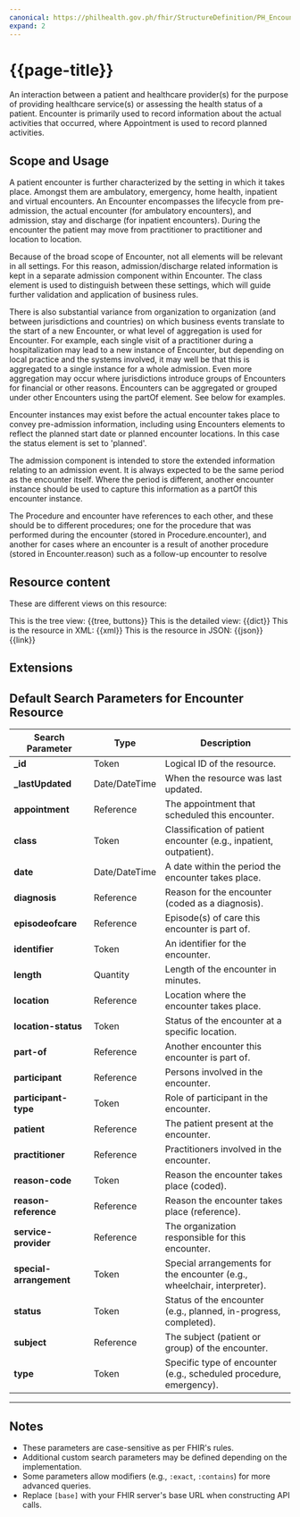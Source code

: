 ```yaml
---
canonical: https://philhealth.gov.ph/fhir/StructureDefinition/PH_Encounter
expand: 2
---
```


# {{page-title}}

An interaction between a patient and healthcare provider(s) for the purpose of providing healthcare service(s) or assessing the health status of a patient. Encounter is primarily used to record information about the actual activities that occurred, where Appointment is used to record planned activities.

## Scope and Usage

A patient encounter is further characterized by the setting in which it takes place. Amongst them are ambulatory, emergency, home health, inpatient and virtual encounters. An Encounter encompasses the lifecycle from pre-admission, the actual encounter (for ambulatory encounters), and admission, stay and discharge (for inpatient encounters). During the encounter the patient may move from practitioner to practitioner and location to location.

Because of the broad scope of Encounter, not all elements will be relevant in all settings. For this reason, admission/discharge related information is kept in a separate admission component within Encounter. The class element is used to distinguish between these settings, which will guide further validation and application of business rules.

There is also substantial variance from organization to organization (and between jurisdictions and countries) on which business events translate to the start of a new Encounter, or what level of aggregation is used for Encounter. For example, each single visit of a practitioner during a hospitalization may lead to a new instance of Encounter, but depending on local practice and the systems involved, it may well be that this is aggregated to a single instance for a whole admission. Even more aggregation may occur where jurisdictions introduce groups of Encounters for financial or other reasons. Encounters can be aggregated or grouped under other Encounters using the partOf element. See below for examples.

Encounter instances may exist before the actual encounter takes place to convey pre-admission information, including using Encounters elements to reflect the planned start date or planned encounter locations. In this case the status element is set to 'planned'.

The admission component is intended to store the extended information relating to an admission event. It is always expected to be the same period as the encounter itself. Where the period is different, another encounter instance should be used to capture this information as a partOf this encounter instance.

The Procedure and encounter have references to each other, and these should be to different procedures; one for the procedure that was performed during the encounter (stored in Procedure.encounter), and another for cases where an encounter is a result of another procedure (stored in Encounter.reason) such as a follow-up encounter to resolve


## Resource content

These are different views on this resource:

<tabs>
<tab title="Overview">
	This is the tree view:
	{{tree, buttons}}
</tab>
<tab title="Detailed view">
	This is the detailed view:
	{{dict}}
</tab>
<tab title="XML">
	This is the resource in XML:
	{{xml}}
</tab>
<tab title="JSON">	
	This is the resource in JSON:
	{{json}}
</tab>
<tab title="Link">
	{{link}}
</tab>
</tabs>

## Extensions

## Default Search Parameters for Encounter Resource

| **Search Parameter**      | **Type**       | **Description**                                                                 |
|---------------------------|----------------|---------------------------------------------------------------------------------|
| **_id**                   | Token          | Logical ID of the resource.                                                    |
| **_lastUpdated**           | Date/DateTime  | When the resource was last updated.                                            |
| **appointment**           | Reference      | The appointment that scheduled this encounter.                                 |
| **class**                 | Token          | Classification of patient encounter (e.g., inpatient, outpatient).             |
| **date**                  | Date/DateTime  | A date within the period the encounter takes place.                            |
| **diagnosis**             | Reference      | Reason for the encounter (coded as a diagnosis).                               |
| **episodeofcare**         | Reference      | Episode(s) of care this encounter is part of.                                  |
| **identifier**            | Token          | An identifier for the encounter.                                               |
| **length**                | Quantity       | Length of the encounter in minutes.                                            |
| **location**              | Reference      | Location where the encounter takes place.                                      |
| **location-status**       | Token          | Status of the encounter at a specific location.                                |
| **part-of**               | Reference      | Another encounter this encounter is part of.                                   |
| **participant**           | Reference      | Persons involved in the encounter.                                             |
| **participant-type**      | Token          | Role of participant in the encounter.                                          |
| **patient**               | Reference      | The patient present at the encounter.                                          |
| **practitioner**          | Reference      | Practitioners involved in the encounter.                                       |
| **reason-code**           | Token          | Reason the encounter takes place (coded).                                      |
| **reason-reference**      | Reference      | Reason the encounter takes place (reference).                                  |
| **service-provider**      | Reference      | The organization responsible for this encounter.                               |
| **special-arrangement**   | Token          | Special arrangements for the encounter (e.g., wheelchair, interpreter).        |
| **status**                | Token          | Status of the encounter (e.g., planned, in-progress, completed).               |
| **subject**               | Reference      | The subject (patient or group) of the encounter.                               |
| **type**                  | Token          | Specific type of encounter (e.g., scheduled procedure, emergency).             |

---

## Notes
- These parameters are case-sensitive as per FHIR's rules.
- Additional custom search parameters may be defined depending on the implementation.
- Some parameters allow modifiers (e.g., `:exact`, `:contains`) for more advanced queries.
- Replace `[base]` with your FHIR server's base URL when constructing API calls.
